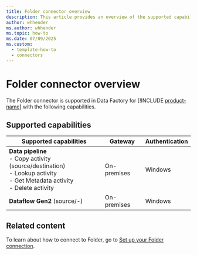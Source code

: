 ```yaml
---
title: Folder connector overview
description: This article provides an overview of the supported capabilities of the Folder connector.
author: whhender
ms.author: whhender
ms.topic: how-to
ms.date: 07/09/2025
ms.custom:
  - template-how-to
  - connectors
---
```


# Folder connector overview

The Folder connector is supported in Data Factory for [!INCLUDE [product-name](../includes/product-name.md)] with the following capabilities.

## Supported capabilities

| Supported capabilities                                                                 | Gateway                        | Authentication   |
|----------------------------------------------------------------------------------------|--------------------------------|------------------|
| **Data pipeline** <br>- Copy activity (source/destination)<br>- Lookup activity<br>- Get Metadata activity <br>- Delete activity | On-premises                    | Windows          |
| **Dataflow Gen2** (source/-)                                                 | On-premises                    | Windows          |

## Related content

To learn about how to connect to Folder, go to [Set up your Folder connection](connector-folder.md).